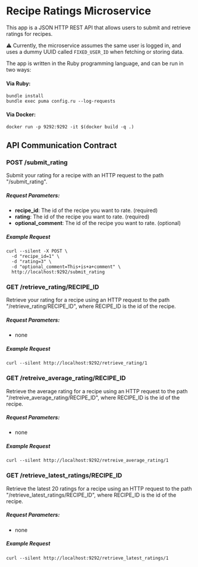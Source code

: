 # Recipe Ratings Microservice

This app is a JSON HTTP REST API that allows users to submit and retrieve ratings for recipes.

⚠️ Currently, the microservice assumes the same user is logged in, and uses a dummy UUID called `FIXED_USER_ID` when fetching or storing data.

The app is written in the Ruby programming language, and can be run in two ways:

#### Via Ruby:

```
bundle install
bundle exec puma config.ru --log-requests
```

#### Via Docker:

`docker run -p 9292:9292 -it $(docker build -q .)`

## API Communication Contract

### POST /submit_rating

Submit your rating for a recipe with an HTTP request to the path "/submit_rating".

##### Request Parameters:

* **recipe_id**: The id of the recipe you want to rate. (required)
* **rating**: The id of the recipe you want to rate. (required)
* **optional_comment**: The id of the recipe you want to rate. (optional)

##### Example Request

```shell
curl --silent -X POST \
  -d "recipe_id=1" \
  -d "rating=3" \
  -d "optional_comment=This+is+a+comment" \
  http://localhost:9292/submit_rating
```

### GET /retrieve_rating/RECIPE_ID

Retrieve your rating for a recipe using an HTTP request to the path "/retrieve_rating/RECIPE_ID", where RECIPE_ID is the id of the recipe.

##### Request Parameters:

* none

##### Example Request

```shell
curl --silent http://localhost:9292/retrieve_rating/1
```

### GET /retreive_average_rating/RECIPE_ID

Retrieve the average rating for a recipe using an HTTP request to the path "/retreive_average_rating/RECIPE_ID", where RECIPE_ID is the id of the recipe.

##### Request Parameters:

* none

##### Example Request

```shell
curl --silent http://localhost:9292/retreive_average_rating/1
```

### GET /retrieve_latest_ratings/RECIPE_ID

Retrieve the latest 20 ratings for a recipe using an HTTP request to the path "/retrieve_latest_ratings/RECIPE_ID", where RECIPE_ID is the id of the recipe.

##### Request Parameters:

* none

##### Example Request

```shell
curl --silent http://localhost:9292/retrieve_latest_ratings/1
```
